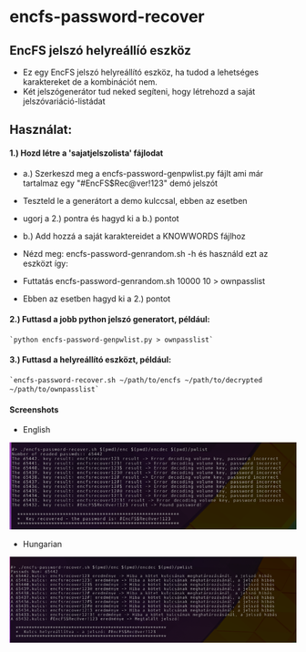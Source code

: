 # encfs-password-recover
EncFS jelszó helyreállíó eszköz 
----------------------------
- Ez egy EncFS jelszó helyreállító eszköz, ha tudod a lehetséges karaktereket de a kombinációt nem. 
- Két jelszógenerátor tud neked segíteni, hogy létrehozd a saját jelszóvariáció-listádat

Használat:
----------------------------
#### 1.) Hozd létre a 'sajatjelszolista' fájlodat
-    a.) Szerkeszd meg a encfs-password-genpwlist.py fájlt ami már tartalmaz egy "#EncFS$Rec@ver!123" demó jelszót
-	Teszteld le a generátort a demo kulccsal, ebben az esetben
-	ugorj a 2.) pontra és hagyd ki a b.) pontot

-    b.) Add hozzá a saját karaktereidet a KNOWWORDS fájlhoz
-	Nézd meg: encfs-password-genrandom.sh -h és használd ezt az eszközt így:
-	Futtatás encfs-password-genrandom.sh 10000 10 > ownpasslist
-	Ebben az esetben hagyd ki a 2.) pontot

#### 2.) Futtasd a jobb python jelszó generatort, például: 
    `python encfs-password-genpwlist.py > ownpasslist`
    
#### 3.) Futtasd a helyreállító eszközt, például: 
    `encfs-password-recover.sh ~/path/to/encfs ~/path/to/decrypted ~/path/to/ownpasslist`
    
#### Screenshots
- English

![recover_en](https://github.com/blackPantherOS/encfs-password-recover/blob/master/screenshots/recover_en.png)

- Hungarian

![recover_hu](https://github.com/blackPantherOS/encfs-password-recover/blob/master/screenshots/recover_hu.png)


